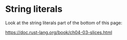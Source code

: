 # String literals


Look at the string literals part of
the bottom of this page:

https://doc.rust-lang.org/book/ch04-03-slices.html


